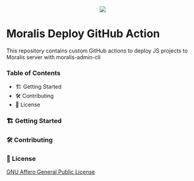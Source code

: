 <p align="center">
  <img src="https://avatars0.githubusercontent.com/u/44036562?s=100&v=4"/> 
</p>

# Moralis Deploy GitHub Action
This repository contains custom GitHub actions to deploy JS projects to Moralis server with moralis-admin-cli

### Table of Contents
- 🏗️ Getting Started
- 🛠️ Contributing
- 📄 License

### 🏗️ Getting Started

### 🛠️ Contributing

### 📄 License
[GNU Affero General Public License](https://github.com/YosephKS/moralis-deploy-action/blob/main/LICENSE)
